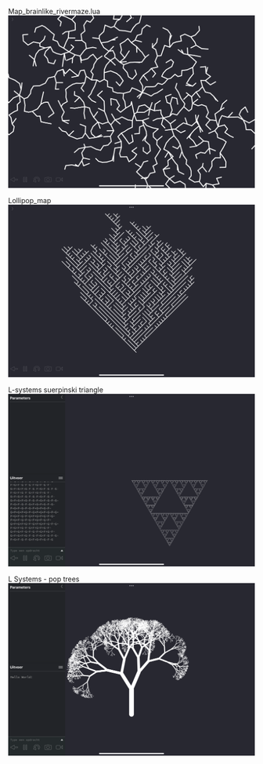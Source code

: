Map_brainlike_rivermaze.lua
![screenshot](Media/948FC64C-C0B1-400F-8788-76D2AD2D771E.png)

Lollipop_map
![screenshot](Media/7CCDBF34-ECDD-49A6-AF3C-5F28E88C807A.png)

L-systems suerpinski triangle
![screenshot](Media/8A12A0B0-4233-45C4-ACFA-3FB519044987.png)

L Systems - pop trees
![screenshot](Media/03C61089-8062-45A3-B7EB-27ECC9CD9AE5.png)

